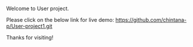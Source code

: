 Welcome to User project.

Please click on the below link for live demo:
https://github.com/chintana-p/User-project1.git

Thanks for visiting!